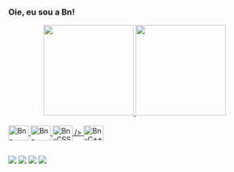 ### Oie, eu sou a Bn!

<div align="center">
  <a href="https://github.com/bnbonfim">
  <img height="180em" src="https://github-readme-stats.vercel.app/api?username=bnbonfim&show_icons=true&theme=radical&include_all_commits=true&count_private=true"/>
  <img height="180em" src="https://github-readme-stats.vercel.app/api/top-langs/?username=bnbonfim&layout=compact&langs_count=7&theme=radical"/>
</div>
  
  <div style="display: inline_block"><br>
  <img align="center" alt="Bn-Python" height="30" width="40" src="https://cdn.jsdelivr.net/gh/devicons/devicon/icons/python/python-original.svg">
  <img align="center" alt="Bn-HTML" height="30" width="40" src="https://cdn.jsdelivr.net/gh/devicons/devicon/icons/html5/html5-original.svg">
  <img align="center" alt="Bn-CSS" height="30" width="40" src="https://cdn.jsdelivr.net/gh/devicons/devicon/icons/css3/css3-original.svg"> />
  <img align="center" alt="Bn-C++" height="30" width="40"src="https://cdn.jsdelivr.net/gh/devicons/devicon/icons/cplusplus/cplusplus-original.svg" />
          
  
       
</div>
  
  ##
  
  <div>
  <a href="https://instagram.com/bn_bonfim/" target="_blank"><img src="https://img.shields.io/badge/-Instagram-%23E4405F?style=for-the-badge&logo=instagram&logoColor=white" target="_blank"></a>
 	<a href="https://www.twitch.tv/brunabonfim" target="_blank"><img src=
                                                                   "https://img.shields.io/badge/Twitch-9146FF?style=for-the-badge&logo=twitch&logoColor=white" target="_blank"></a>
 <a href="https://discord.gg/eVgDtkcTUR" target="_blank"><img src="https://img.shields.io/badge/Discord-7289DA?style=for-the-badge&logo= discord&logoColor=white" target="_blank"></a>
  <a href = "mailto:bru.amorimbonfim@gmail.com"><img src="https://img.shields.io/badge/Gmail-D14836?style=for-the-badge&logo=gmail&logoColor=white" target="_blank"></a>
    
 
</div>
